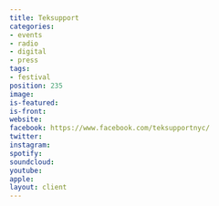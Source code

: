```yaml
---
title: Teksupport
categories:
- events
- radio
- digital
- press
tags:
- festival
position: 235
image: 
is-featured: 
is-front: 
website: 
facebook: https://www.facebook.com/teksupportnyc/
twitter: 
instagram: 
spotify: 
soundcloud: 
youtube: 
apple: 
layout: client
---
```



